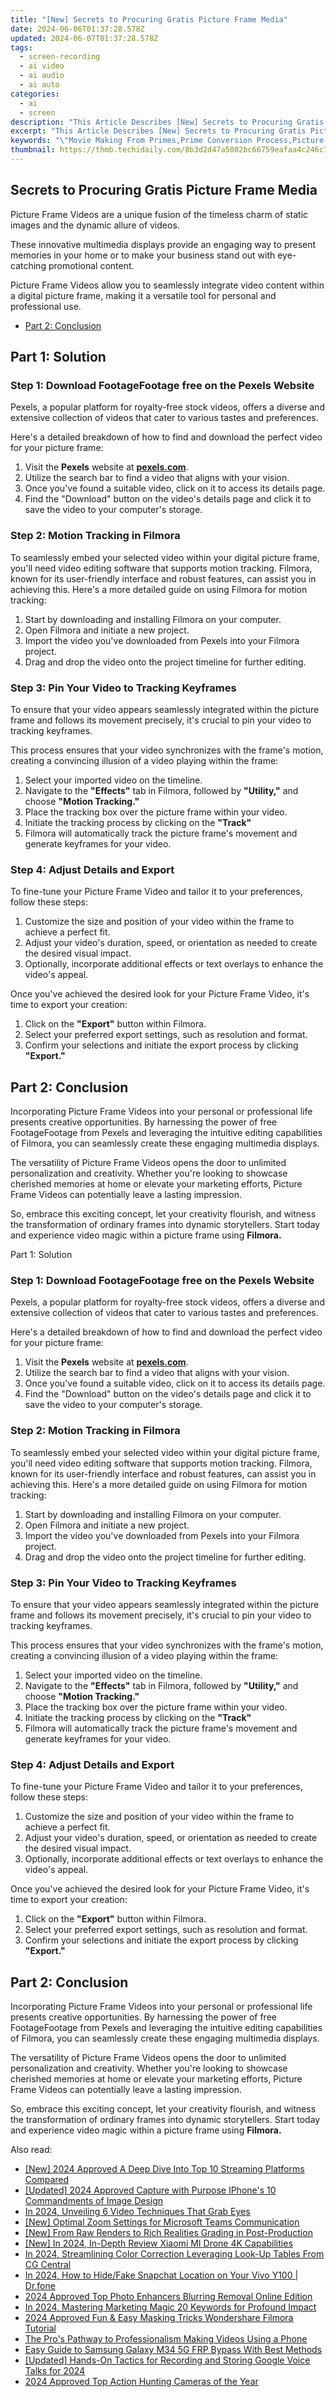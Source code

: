 ```yaml
---
title: "[New] Secrets to Procuring Gratis Picture Frame Media"
date: 2024-06-06T01:37:28.578Z
updated: 2024-06-07T01:37:28.578Z
tags: 
  - screen-recording
  - ai video
  - ai audio
  - ai auto
categories: 
  - ai
  - screen
description: "This Article Describes [New] Secrets to Procuring Gratis Picture Frame Media"
excerpt: "This Article Describes [New] Secrets to Procuring Gratis Picture Frame Media"
keywords: "\"Movie Making From Primes,Prime Conversion Process,Picture Transformation Into Film,Prime Tech in Media Shift,Photo-to-Film with Prime,Prime Technology for Movies,Convert Images to Video Prime\""
thumbnail: https://thmb.techidaily.com/8b3d2d47a5002bc66759eafaa4c246c7aaef6efd4d358641ba5470b5ab5b74e3.jpg
---
```


## Secrets to Procuring Gratis Picture Frame Media

Picture Frame Videos are a unique fusion of the timeless charm of static images and the dynamic allure of videos.

These innovative multimedia displays provide an engaging way to present memories in your home or to make your business stand out with eye-catching promotional content.

Picture Frame Videos allow you to seamlessly integrate video content within a digital picture frame, making it a versatile tool for personal and professional use.

* [Part 2: Conclusion](#part2)

## Part 1: Solution

### Step 1: Download FootageFootage free on the Pexels Website

Pexels, a popular platform for royalty-free stock videos, offers a diverse and extensive collection of videos that cater to various tastes and preferences.

Here's a detailed breakdown of how to find and download the perfect video for your picture frame:

1. Visit the **Pexels** website at [**pexels.com**](http://www.pexels.com/).
2. Utilize the search bar to find a video that aligns with your vision.
3. Once you've found a suitable video, click on it to access its details page.
4. Find the "Download" button on the video's details page and click it to save the video to your computer's storage.

### Step 2: Motion Tracking in Filmora

To seamlessly embed your selected video within your digital picture frame, you'll need video editing software that supports motion tracking. Filmora, known for its user-friendly interface and robust features, can assist you in achieving this. Here's a more detailed guide on using Filmora for motion tracking:

1. Start by downloading and installing Filmora on your computer.
2. Open Filmora and initiate a new project.
3. Import the video you've downloaded from Pexels into your Filmora project.
4. Drag and drop the video onto the project timeline for further editing.

### Step 3: Pin Your Video to Tracking Keyframes

To ensure that your video appears seamlessly integrated within the picture frame and follows its movement precisely, it's crucial to pin your video to tracking keyframes.

This process ensures that your video synchronizes with the frame's motion, creating a convincing illusion of a video playing within the frame:

1. Select your imported video on the timeline.
2. Navigate to the **"Effects"** tab in Filmora, followed by **"Utility,"** and choose **"Motion Tracking."**
3. Place the tracking box over the picture frame within your video.
4. Initiate the tracking process by clicking on the **"Track"**
5. Filmora will automatically track the picture frame's movement and generate keyframes for your video.

### Step 4: Adjust Details and Export

To fine-tune your Picture Frame Video and tailor it to your preferences, follow these steps:

1. Customize the size and position of your video within the frame to achieve a perfect fit.
2. Adjust your video's duration, speed, or orientation as needed to create the desired visual impact.
3. Optionally, incorporate additional effects or text overlays to enhance the video's appeal.

Once you've achieved the desired look for your Picture Frame Video, it's time to export your creation:

1. Click on the **"Export"** button within Filmora.
2. Select your preferred export settings, such as resolution and format.
3. Confirm your selections and initiate the export process by clicking **"Export."**

## Part 2: Conclusion

Incorporating Picture Frame Videos into your personal or professional life presents creative opportunities. By harnessing the power of free FootageFootage from Pexels and leveraging the intuitive editing capabilities of Filmora, you can seamlessly create these engaging multimedia displays.

The versatility of Picture Frame Videos opens the door to unlimited personalization and creativity. Whether you're looking to showcase cherished memories at home or elevate your marketing efforts, Picture Frame Videos can potentially leave a lasting impression.

So, embrace this exciting concept, let your creativity flourish, and witness the transformation of ordinary frames into dynamic storytellers. Start today and experience video magic within a picture frame using **Filmora.**

Part 1: Solution

### Step 1: Download FootageFootage free on the Pexels Website

Pexels, a popular platform for royalty-free stock videos, offers a diverse and extensive collection of videos that cater to various tastes and preferences.

Here's a detailed breakdown of how to find and download the perfect video for your picture frame:

1. Visit the **Pexels** website at [**pexels.com**](http://www.pexels.com/).
2. Utilize the search bar to find a video that aligns with your vision.
3. Once you've found a suitable video, click on it to access its details page.
4. Find the "Download" button on the video's details page and click it to save the video to your computer's storage.

### Step 2: Motion Tracking in Filmora

To seamlessly embed your selected video within your digital picture frame, you'll need video editing software that supports motion tracking. Filmora, known for its user-friendly interface and robust features, can assist you in achieving this. Here's a more detailed guide on using Filmora for motion tracking:

1. Start by downloading and installing Filmora on your computer.
2. Open Filmora and initiate a new project.
3. Import the video you've downloaded from Pexels into your Filmora project.
4. Drag and drop the video onto the project timeline for further editing.

### Step 3: Pin Your Video to Tracking Keyframes

To ensure that your video appears seamlessly integrated within the picture frame and follows its movement precisely, it's crucial to pin your video to tracking keyframes.

This process ensures that your video synchronizes with the frame's motion, creating a convincing illusion of a video playing within the frame:

1. Select your imported video on the timeline.
2. Navigate to the **"Effects"** tab in Filmora, followed by **"Utility,"** and choose **"Motion Tracking."**
3. Place the tracking box over the picture frame within your video.
4. Initiate the tracking process by clicking on the **"Track"**
5. Filmora will automatically track the picture frame's movement and generate keyframes for your video.

### Step 4: Adjust Details and Export

To fine-tune your Picture Frame Video and tailor it to your preferences, follow these steps:

1. Customize the size and position of your video within the frame to achieve a perfect fit.
2. Adjust your video's duration, speed, or orientation as needed to create the desired visual impact.
3. Optionally, incorporate additional effects or text overlays to enhance the video's appeal.

Once you've achieved the desired look for your Picture Frame Video, it's time to export your creation:

1. Click on the **"Export"** button within Filmora.
2. Select your preferred export settings, such as resolution and format.
3. Confirm your selections and initiate the export process by clicking **"Export."**

## Part 2: Conclusion

Incorporating Picture Frame Videos into your personal or professional life presents creative opportunities. By harnessing the power of free FootageFootage from Pexels and leveraging the intuitive editing capabilities of Filmora, you can seamlessly create these engaging multimedia displays.

The versatility of Picture Frame Videos opens the door to unlimited personalization and creativity. Whether you're looking to showcase cherished memories at home or elevate your marketing efforts, Picture Frame Videos can potentially leave a lasting impression.

So, embrace this exciting concept, let your creativity flourish, and witness the transformation of ordinary frames into dynamic storytellers. Start today and experience video magic within a picture frame using **Filmora.**

<ins class="adsbygoogle"
     style="display:block"
     data-ad-format="autorelaxed"
     data-ad-client="ca-pub-7571918770474297"
     data-ad-slot="1223367746"></ins>

<ins class="adsbygoogle"
     style="display:block"
     data-ad-format="autorelaxed"
     data-ad-client="ca-pub-7571918770474297"
     data-ad-slot="1223367746"></ins>



<ins class="adsbygoogle"
     style="display:block"
     data-ad-client="ca-pub-7571918770474297"
     data-ad-slot="8358498916"
     data-ad-format="auto"
     data-full-width-responsive="true"></ins>


<span class="atpl-alsoreadstyle">Also read:</span>
<div><ul>
<li><a href="https://vp-tips.techidaily.com/new-2024-approved-a-deep-dive-into-top-10-streaming-platforms-compared/"><u>[New] 2024 Approved  A Deep Dive Into Top 10 Streaming Platforms Compared</u></a></li>
<li><a href="https://vp-tips.techidaily.com/updated-2024-approved-capture-with-purpose-iphones-10-commandments-of-image-design/"><u>[Updated] 2024 Approved  Capture with Purpose  IPhone's 10 Commandments of Image Design</u></a></li>
<li><a href="https://vp-tips.techidaily.com/in-2024-unveiling-6-video-techniques-that-grab-eyes/"><u>In 2024, Unveiling 6 Video Techniques That Grab Eyes</u></a></li>
<li><a href="https://vp-tips.techidaily.com/new-optimal-zoom-settings-for-microsoft-teams-communication/"><u>[New] Optimal Zoom Settings for Microsoft Teams Communication</u></a></li>
<li><a href="https://vp-tips.techidaily.com/new-from-raw-renders-to-rich-realities-grading-in-post-production/"><u>[New] From Raw Renders to Rich Realities  Grading in Post-Production</u></a></li>
<li><a href="https://vp-tips.techidaily.com/new-in-2024-in-depth-review-xiaomi-mi-drone-4k-capabilities/"><u>[New] In 2024, In-Depth Review  Xiaomi MI Drone 4K Capabilities</u></a></li>
<li><a href="https://vp-tips.techidaily.com/in-2024-streamlining-color-correction-leveraging-look-up-tables-from-cg-central/"><u>In 2024, Streamlining Color Correction  Leveraging Look-Up Tables From CG Central</u></a></li>
<li><a href="https://location-social.techidaily.com/in-2024-how-to-hidefake-snapchat-location-on-your-vivo-y100-drfone-by-drfone-virtual-android/"><u>In 2024, How to Hide/Fake Snapchat Location on Your Vivo Y100 | Dr.fone</u></a></li>
<li><a href="https://some-guidance.techidaily.com/2024-approved-top-photo-enhancers-blurring-removal-online-edition/"><u>2024 Approved  Top Photo Enhancers  Blurring Removal Online Edition</u></a></li>
<li><a href="https://extra-approaches.techidaily.com/in-2024-mastering-marketing-magic-20-keywords-for-profound-impact/"><u>In 2024, Mastering Marketing Magic  20 Keywords for Profound Impact</u></a></li>
<li><a href="https://ai-editing-video.techidaily.com/2024-approved-fun-and-easy-masking-tricks-wondershare-filmora-tutorial/"><u>2024 Approved Fun & Easy Masking Tricks Wondershare Filmora Tutorial</u></a></li>
<li><a href="https://youtube-video-recordings.techidaily.com/the-pros-pathway-to-professionalism-making-videos-using-a-phone/"><u>The Pro's Pathway to Professionalism  Making Videos Using a Phone</u></a></li>
<li><a href="https://android-frp.techidaily.com/easy-guide-to-samsung-galaxy-m34-5g-frp-bypass-with-best-methods-by-drfone-android/"><u>Easy Guide to Samsung Galaxy M34 5G FRP Bypass With Best Methods</u></a></li>
<li><a href="https://desktop-recording.techidaily.com/updated-hands-on-tactics-for-recording-and-storing-google-voice-talks-for-2024/"><u>[Updated] Hands-On Tactics for Recording and Storing Google Voice Talks for 2024</u></a></li>
<li><a href="https://some-skills.techidaily.com/2024-approved-top-action-hunting-cameras-of-the-year/"><u>2024 Approved  Top Action Hunting Cameras of the Year</u></a></li>
</ul></div>
